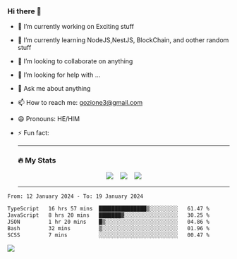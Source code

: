 ### Hi there 👋

<!--
**charlieScript/charlieScript** is a ✨ _special_ ✨ repository because its `README.md` (this file) appears on your GitHub profile.

Here are some ideas to get you started: -->

- 🔭 I’m currently working on Exciting stuff
- 🌱 I’m currently learning NodeJS,NestJS, BlockChain, and oother random stuff
- 👯 I’m looking to collaborate on anything
- 🤔 I’m looking for help with ...
- 💬 Ask me about anything
- 📫 How to reach me: gozione3@gmail.com
- 😄 Pronouns: HE/HIM
- ⚡ Fun fact:


  ---

  ### :fire: My Stats

  <div id="stats" align="center">
  <img src="http://github-readme-streak-stats.herokuapp.com?user=charlieScript&theme=dark&date_format=M%20j%5B%2C%20Y%5D" />&nbsp;&nbsp;&nbsp;
  <img src="https://github-readme-stats.vercel.app/api/top-langs/?username=charlieScript&layout=compact&theme=vision-friendly-dark"/>&nbsp;&nbsp;&nbsp;
  <img src="https://github-readme-stats.vercel.app/api?username=charlieScript&show_icons=true&theme=radical"/>
  </div>

  ---



<!--START_SECTION:waka-->

```txt
From: 12 January 2024 - To: 19 January 2024

TypeScript   16 hrs 57 mins  ███████████████▒░░░░░░░░░   61.47 %
JavaScript   8 hrs 20 mins   ███████▓░░░░░░░░░░░░░░░░░   30.25 %
JSON         1 hr 20 mins    █▒░░░░░░░░░░░░░░░░░░░░░░░   04.86 %
Bash         32 mins         ▒░░░░░░░░░░░░░░░░░░░░░░░░   01.96 %
SCSS         7 mins          ░░░░░░░░░░░░░░░░░░░░░░░░░   00.47 %
```

<!--END_SECTION:waka-->
![](https://komarev.com/ghpvc/?username=charlieScript)
